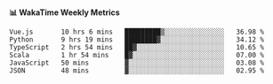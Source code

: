 **:bar_chart: WakaTime Weekly Metrics**

<!--START_SECTION:waka-->

```text
Vue.js       10 hrs 6 mins   █████████▒░░░░░░░░░░░░░░░   36.98 %
Python       9 hrs 19 mins   ████████▓░░░░░░░░░░░░░░░░   34.12 %
TypeScript   2 hrs 54 mins   ██▓░░░░░░░░░░░░░░░░░░░░░░   10.65 %
Scala        1 hr 54 mins    █▓░░░░░░░░░░░░░░░░░░░░░░░   07.00 %
JavaScript   50 mins         ▓░░░░░░░░░░░░░░░░░░░░░░░░   03.08 %
JSON         48 mins         ▓░░░░░░░░░░░░░░░░░░░░░░░░   02.95 %
```

<!--END_SECTION:waka-->
